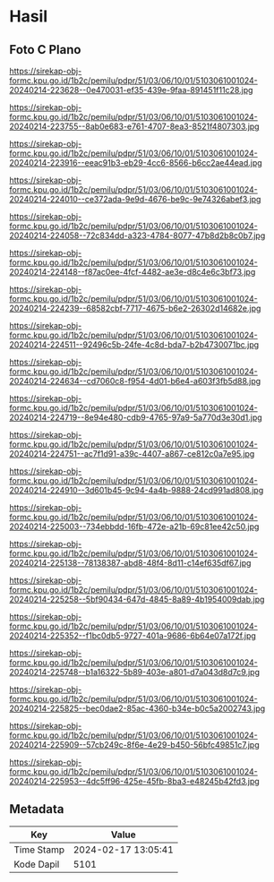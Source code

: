 # Hasil

## Foto C Plano

https://sirekap-obj-formc.kpu.go.id/1b2c/pemilu/pdpr/51/03/06/10/01/5103061001024-20240214-223628--0e470031-ef35-439e-9faa-891451f11c28.jpg

https://sirekap-obj-formc.kpu.go.id/1b2c/pemilu/pdpr/51/03/06/10/01/5103061001024-20240214-223755--8ab0e683-e761-4707-8ea3-8521f4807303.jpg

https://sirekap-obj-formc.kpu.go.id/1b2c/pemilu/pdpr/51/03/06/10/01/5103061001024-20240214-223916--eeac91b3-eb29-4cc6-8566-b6cc2ae44ead.jpg

https://sirekap-obj-formc.kpu.go.id/1b2c/pemilu/pdpr/51/03/06/10/01/5103061001024-20240214-224010--ce372ada-9e9d-4676-be9c-9e74326abef3.jpg

https://sirekap-obj-formc.kpu.go.id/1b2c/pemilu/pdpr/51/03/06/10/01/5103061001024-20240214-224058--72c834dd-a323-4784-8077-47b8d2b8c0b7.jpg

https://sirekap-obj-formc.kpu.go.id/1b2c/pemilu/pdpr/51/03/06/10/01/5103061001024-20240214-224148--f87ac0ee-4fcf-4482-ae3e-d8c4e6c3bf73.jpg

https://sirekap-obj-formc.kpu.go.id/1b2c/pemilu/pdpr/51/03/06/10/01/5103061001024-20240214-224239--68582cbf-7717-4675-b6e2-26302d14682e.jpg

https://sirekap-obj-formc.kpu.go.id/1b2c/pemilu/pdpr/51/03/06/10/01/5103061001024-20240214-224511--92496c5b-24fe-4c8d-bda7-b2b4730071bc.jpg

https://sirekap-obj-formc.kpu.go.id/1b2c/pemilu/pdpr/51/03/06/10/01/5103061001024-20240214-224634--cd7060c8-f954-4d01-b6e4-a603f3fb5d88.jpg

https://sirekap-obj-formc.kpu.go.id/1b2c/pemilu/pdpr/51/03/06/10/01/5103061001024-20240214-224719--8e94e480-cdb9-4765-97a9-5a770d3e30d1.jpg

https://sirekap-obj-formc.kpu.go.id/1b2c/pemilu/pdpr/51/03/06/10/01/5103061001024-20240214-224751--ac7f1d91-a39c-4407-a867-ce812c0a7e95.jpg

https://sirekap-obj-formc.kpu.go.id/1b2c/pemilu/pdpr/51/03/06/10/01/5103061001024-20240214-224910--3d601b45-9c94-4a4b-9888-24cd991ad808.jpg

https://sirekap-obj-formc.kpu.go.id/1b2c/pemilu/pdpr/51/03/06/10/01/5103061001024-20240214-225003--734ebbdd-16fb-472e-a21b-69c81ee42c50.jpg

https://sirekap-obj-formc.kpu.go.id/1b2c/pemilu/pdpr/51/03/06/10/01/5103061001024-20240214-225138--78138387-abd8-48f4-8d11-c14ef635df67.jpg

https://sirekap-obj-formc.kpu.go.id/1b2c/pemilu/pdpr/51/03/06/10/01/5103061001024-20240214-225258--5bf90434-647d-4845-8a89-4b1954009dab.jpg

https://sirekap-obj-formc.kpu.go.id/1b2c/pemilu/pdpr/51/03/06/10/01/5103061001024-20240214-225352--f1bc0db5-9727-401a-9686-6b64e07a172f.jpg

https://sirekap-obj-formc.kpu.go.id/1b2c/pemilu/pdpr/51/03/06/10/01/5103061001024-20240214-225748--b1a16322-5b89-403e-a801-d7a043d8d7c9.jpg

https://sirekap-obj-formc.kpu.go.id/1b2c/pemilu/pdpr/51/03/06/10/01/5103061001024-20240214-225825--bec0dae2-85ac-4360-b34e-b0c5a2002743.jpg

https://sirekap-obj-formc.kpu.go.id/1b2c/pemilu/pdpr/51/03/06/10/01/5103061001024-20240214-225909--57cb249c-8f6e-4e29-b450-56bfc49851c7.jpg

https://sirekap-obj-formc.kpu.go.id/1b2c/pemilu/pdpr/51/03/06/10/01/5103061001024-20240214-225953--4dc5ff96-425e-45fb-8ba3-e48245b42fd3.jpg


## Metadata

| Key        | Value               |
| ---------- | ------------------- |
| Time Stamp | 2024-02-17 13:05:41 |
| Kode Dapil | 5101                |



